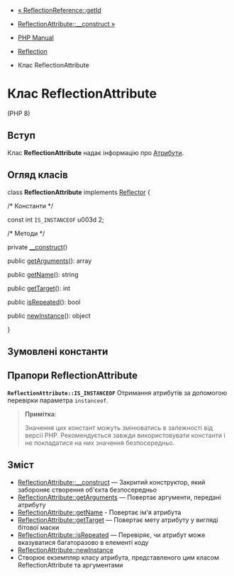 - [« ReflectionReference::getId](reflectionreference.getid.md)
- [ReflectionAttribute::\_\_construct »](reflectionattribute.construct.md)

- [PHP Manual](index.md)
- [Reflection](book.reflection.md)
- Клас ReflectionAttribute

# Клас ReflectionAttribute

(PHP 8)

## Вступ

Клас **ReflectionAttribute** надає інформацію про
[Атрибути](language.attributes.md).

## Огляд класів

class **ReflectionAttribute** implements
[Reflector](class.reflector.md) {

/\* Константи \*/

const int `IS_INSTANCEOF` u003d 2;

/\* Методи \*/

private [\_\_construct](reflectionattribute.construct.md)()

public [getArguments](reflectionattribute.getarguments.md)(): array

public [getName](reflectionattribute.getname.md)(): string

public [getTarget](reflectionattribute.gettarget.md)(): int

public [isRepeated](reflectionattribute.isrepeated.md)(): bool

public [newInstance](reflectionattribute.newinstance.md)(): object

}

## Зумовлені константи

## Прапори ReflectionAttribute

**`ReflectionAttribute::IS_INSTANCEOF`**
Отримання атрибутів за допомогою перевірки параметра `instanceof`.

> **Примітка**:
>
> Значення цих констант можуть змінюватись в залежності від версії PHP.
> Рекомендується завжди використовувати константи і не покладатися на них
> значення безпосередньо.

## Зміст

- [ReflectionAttribute::\_\_construct](reflectionattribute.construct.md)
— Закритий конструктор, який забороняє створення об'єкта безпосередньо
- [ReflectionAttribute::getArguments](reflectionattribute.getarguments.md)
— Повертає аргументи, передані атрибуту
- [ReflectionAttribute::getName](reflectionattribute.getname.md) -
Повертає ім'я атрибута
- [ReflectionAttribute::getTarget](reflectionattribute.gettarget.md)
— Повертає мету атрибуту у вигляді бітової маски
- [ReflectionAttribute::isRepeated](reflectionattribute.isrepeated.md)
— Перевіряє, чи атрибут може вказуватися багаторазово в елементі
коду
- [ReflectionAttribute::newInstance](reflectionattribute.newinstance.md)
- Створює екземпляр класу атрибута, представленого цим класом
ReflectionAttribute та аргументами
